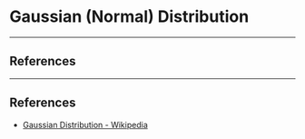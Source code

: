 # Gaussian (Normal) Distribution

---

## References

---

## References

* [Gaussian Distribution - Wikipedia](https://en.wikipedia.org/wiki/Normal_distribution)